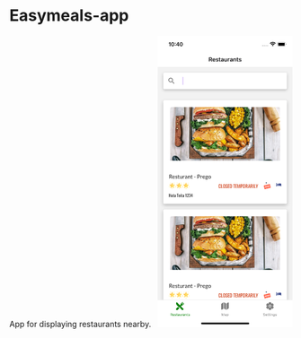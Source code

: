 # Easymeals-app

App for displaying restaurants nearby.
&nbsp;
<img src="https://github.com/ada024/easymeals-app/blob/main/screenshots/restaurants.png" width=240 >
